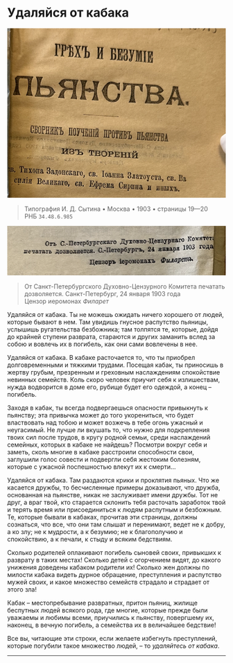 # Удаляйся от кабака

![грех и безумие пьянства 1903](../assets/sin_and_insanity_of_wine_1903_inner.png)

> Типография И. Д. Сытина • Москва • 1903 • страницы 19—20 <br> РНБ `34.48.6.985`

![Православная церковь активно борется с грехом винопития](../assets/sinod_permit_1903_01_24.png)

> От Санкт-Петербургского Духовно-Цензурного Комитета печатать дозволяется. Санкт-Петербург, 24 января 1903 года <br> Цензор иеромонах *Филарет*

<!-- страница 19. -->

Удаляйся от кабака. Ты не можешь ожидать ничего хорошего от людей, которые бывают в нем. Там увидишь гнусное распутство пьяницы, услышишь ругательства безбожника; там толпятся те, которые, дойдя до крайней ступени разврата, стараются и других заманить вслед за собою и вовлечь их в погибель, как они сами вовлечены в нее.

Удаляйся от кабака. В кабаке расточается то, что ты приобрел долговременными и тяжкими трудами. Посещая кабак, ты приносишь в жертву грубым, презренным и греховным наслаждениям спокойствие невинных семейств. Коль скоро человек приучит себя к излишествам, нужда водворится в доме его, рубище будет его одеждой, а конец – погибель.

Заходя в кабак, ты всегда подвергаешься опасности привыкнуть к пьянству; эта привычка может до того укорениться, что будет властвовать над тобою и может возжечь в тебе огонь ужасный и неугасимый. Не лучше ли вкушать то, что нужно для подкрепления твоих сил после трудов, в кругу родной семьи, среди наслаждений семейных, которых в кабаке не найдешь? Посмотри вокруг себя и заметь, сколь многие в кабаке расстроили способности свои, заглушили голос совести и подвергли себя жестоким болезням, которые с ужасной поспешностью влекут их к смерти…

<!-- страница 20. -->Удаляйся от кабака. Там раздаются крики и проклятия пьяных. Что же касается дружбы, то бесчисленные примеры доказывают, что дружба, основанная на пьянстве, никак не заслуживает имени дружбы. Тот не друг, а враг твой, кто старается склонить тебя расточать заработок твой и терять время или присоединиться к людям распутным и безбожным. Те, которые бывали в кабаках, прочитав эти страницы, должны сознаться, что все, что они там слышат и перенимают, ведет не к добру, а ко злу; не к мудрости, а к безумию; не к благополучию и спокойствию, а к печали, к стыду и всяким бедствиям.

Сколько родителей оплакивают погибель сыновей своих, привыкших к разврату в таких местах! Сколько детей с огорчением видят, до какого унижения доведены кабаком родители их! Сколько жен должны по милости кабака видеть дурное обращение, преступления и распутство мужей своих, и какое множество семейств страдало и страдает от этого зла!

Кабак – местопребывание развратных, притон пьяниц, жилище беспутных людей всякого рода, где многие, которые прежде были уважаемы и любимы всеми, приучились к пьянству, повергшему их, наконец, в вечную погибель, а семейства их в величайшее бедствие!

Все вы, читающие эти строки, если желаете избегнуть преступлений, которые погубили такое множество людей, – то *удаляйтесь от кабака*.

-----